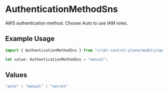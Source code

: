 # AuthenticationMethodSns

AWS authentication method. Choose Auto to use IAM roles.

## Example Usage

```typescript
import { AuthenticationMethodSns } from "cribl-control-plane/models/operations";

let value: AuthenticationMethodSns = "manual";
```

## Values

```typescript
"auto" | "manual" | "secret"
```